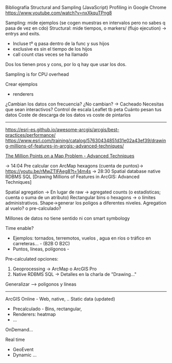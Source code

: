 Bibliografía
Structural and Sampling (JavaScript) Profiling in Google Chrome
https://www.youtube.com/watch?v=nxXkquTPng8

Sampling: mide ejemplos (se cogen muestras en intervalos pero no sabes q pasa de vez en cdo)
Structural: mide tiempos, o markers/ (flujo ejecution) -> entrys and exits.
- Incluse tº q pasa dentro de la func y sus hijos
- exclusive es sin el tiempo de los hijos
- call count ctas veces se ha llamado

Dos los tienen pros y cons, por lo q hay que usar los dos.

Sampling is for CPU overhead


Crear ejemplos

- renderers

¿Cambian los datos con frecuencia?
¿No cambian? -> Cacheado
Necesitas que sean interactivos?
Control de escala
Leaflet tb peta
Cuánto pesan tus datos
Coste de descarga de los datos vs coste de pintarlos

-----

https://esri-es.github.io/awesome-arcgis/arcgis/best-practices/performance/
https://www.esri.com/training/catalog/57630434851d31e02a43ef39/drawing-millions-of-features-in-arcgis:-advanced-techniques/

[The Million Points on a Map Problem - Advanced Techniques](https://www.youtube.com/watch?v=rMwZTlFAeg8)

-> 14:04 Pre calcular con ArcMap hexagons (cuenta de puntos)-> https://youtu.be/rMwZTlFAeg8?t=14m4s
-> 28:30 Spatial database native RDBMS SQL
[Drawing Millions of Features in ArcGIS: Advanced Techniques]


Spatial agregation ->
En lugar de raw -> agregated counts (o estadísticas; cuenta o suma de un atributo)
Rectangular bins o hexagons -> o límites administrativos.
Shape->generar los poligos a diferentes niveles.
Agregation al vuelo? o pre-calculado?

Millones de datos no tiene sentido ni con smart symbology

Time enable?

- Ejemplos: tornados, terremotos, vuelos , agua en ríos o tráfico en carreteras... - (B2B O B2C)
- Puntos, líneas, polígonos -

Pre-calculated opciones:
1) Geoprocessing -> ArcMap o ArcGIS Pro
2) Native RDBMS SQL
-> Detalles en la charla de "Drawing..."


Generalizar --> poligonos y líneas

--------------------

ArcGIS Online - Web, native, ..
Static data (updated)
- Precalculado - Bins, rectangular,
- Renderers: heatmap
- ...

OnDemand...

Real time
- GeoEvent
- Dynamic ...
